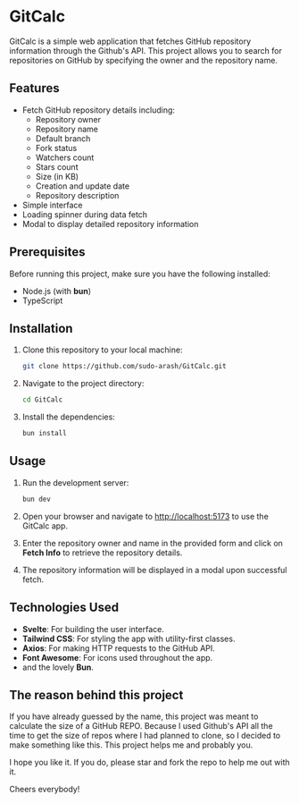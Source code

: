 # GitCalc

GitCalc is a simple web application that fetches GitHub repository information through the Github's API. This project allows you to search for repositories on GitHub by specifying the owner and the repository name.

## Features

- Fetch GitHub repository details including:
  - Repository owner
  - Repository name
  - Default branch
  - Fork status
  - Watchers count
  - Stars count
  - Size (in KB)
  - Creation and update date
  - Repository description
- Simple interface
- Loading spinner during data fetch
- Modal to display detailed repository information

## Prerequisites

Before running this project, make sure you have the following installed:

- Node.js (with **bun**)
- TypeScript

## Installation

1. Clone this repository to your local machine:

   ```bash
   git clone https://github.com/sudo-arash/GitCalc.git
   ```

2. Navigate to the project directory:

   ```bash
   cd GitCalc
   ```

3. Install the dependencies:

   ```bash
   bun install
   ```

## Usage

1. Run the development server:

   ```bash
   bun dev
   ```

2. Open your browser and navigate to [http://localhost:5173](http://localhost:5173) to use the GitCalc app.

3. Enter the repository owner and name in the provided form and click on **Fetch Info** to retrieve the repository details.

4. The repository information will be displayed in a modal upon successful fetch.

## Technologies Used

- **Svelte**: For building the user interface.
- **Tailwind CSS**: For styling the app with utility-first classes.
- **Axios**: For making HTTP requests to the GitHub API.
- **Font Awesome**: For icons used throughout the app.
- and the lovely **Bun**.


## The reason behind this project

If you have already guessed by the name, this project was meant to calculate the size of a GitHub REPO. Because I used Github's API all the time to get the size of repos where I had planned to clone, so I decided
to make something like this. This project helps me and probably you.

I hope you like it. If you do, please star and fork the repo to help me out with it.

Cheers everybody!
